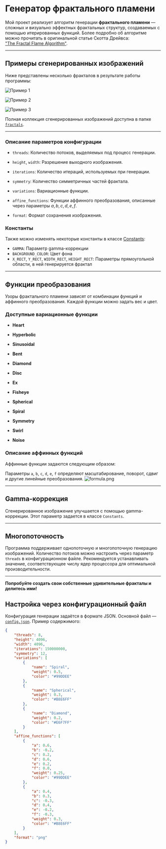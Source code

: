 # Генератор фрактального пламени

Мой проект реализует алгоритм генерации **фрактального пламени** — сложных и визуально 
эффектных фрактальных структур, создаваемых с помощью итерированных функций. 
Более подробно об алгоритме можно прочитать в оригинальной статье Скотта Дрейвса:  
["The Fractal Flame Algorithm"](https://flam3.com/flame_draves.pdf).

---

## Примеры сгенерированных изображений

Ниже представлены неcколько фракталов в результате работы программы:

![Пример 1](fractals/example1.png)

![Пример 2](fractals/example2.png)

![Пример 3](fractals/example3.png)  


Полная коллекция сгенерированных изображений доступна в папке [`fractals`](fractals).

---

### Описание параметров конфигурации

- `threads`: Количество потоков, выделяемых под процесс генерации.

- `height`, `width`: Разрешение выходного изображения.

- `iterations`: Количество итераций, используемых при генерации.

- `symmetry`: Количество симметричных частей фрактала.

- `variations`: Вариационные функции.

- `affine_functions`: Функции аффинного преобразования, описанные через параметры $a, b, c, d, e, f$.

- `format`: Формат сохранения изображения.

### Константы

Также можно изменять некоторые константы в классе [Constants](src/main/java/Constants.java):
- `GAMMA`: Параметр gamma-коррекции
- `BACKGROUND_COLOR`: Цвет фона
- `X_RECT`, `Y_RECT`, `WIDTH_RECT`, `HEIGHT_RECT`: Параметры прямоугольной области, в ней генерируется фрактал


---

## Функции преобразования

Узоры фрактального пламени зависят от комбинации функций и аффинного преобразования. 
Каждой функции можно задать вес и цвет.

### Доступные вариационные функции

- **Heart**

- **Hyperbolic**

- **Sinusoidal**

- **Bent**

- **Diamond**

- **Disc**

- **Ex**

- **Fisheye**

- **Spherical**

- **Spiral**

- **Symmetry**

- **Swirl**

- **Noise**

### Описание аффинных функций

Аффинные функции задаются следующим образом:

Параметры `a`, `b`, `c`, `d`, `e`, `f` определяют масштабирование, поворот, сдвиг 
и другие линейные преобразования.
![formula.png](img%2Fformula.png)

---

## Gamma-коррекция

Сгенерированное изображение улучшается с помощью gamma-коррекции. 
Этот параметр задается в классе `Constants`.

---

## Многопоточность

Программа поддерживает однопоточную и многопоточную генерацию изображений. 
Количество потоков можно настроить через параметр `threads` в конфигурационном файле. 
Рекомендуется устанавливать значение, соответствующее числу ядер процессора 
для оптимальной производительности.

---

**Попробуйте создать свои собственные удивительные фракталы и делитесь ими!**

## Настройка через конфигурационный файл

Конфигурация генерации задаётся в формате JSON. 
Основной файл — [`config.json`](src/main/resources/config.json). 
Пример содержимого:

```json
{
    "threads": 8,
    "height": 4096,
    "width": 4096,
    "iterations": 150000000,
    "symmetry": 12,
    "variations": [
        {
            "name": "Spiral",
            "weight": 0.5,
            "color": "#99DDEE"
        },
        {
            "name": "Spherical",
            "weight": 0.3,
            "color": "#B8E6FF"
        },
        {
            "name": "Diamond",
            "weight": 0.2,
            "color": "#E6F7FF"
        }
    ],
    "affine_functions": [
        {
            "a": 0.6,
            "b": -0.2,
            "c": 0.2,
            "d": 0.6,
            "e": 0.2,
            "f": 0.0,
            "weight": 0.25,
            "color": "#99DDEE"
        },
        {
            "a": 0.4,
            "b": 0.3,
            "c": -0.3,
            "d": 0.4,
            "e": -0.2,
            "f": -0.3,
            "weight": 0.3,
            "color": "#B8E6FF"
        }
    ],
    "format": "png"
}

